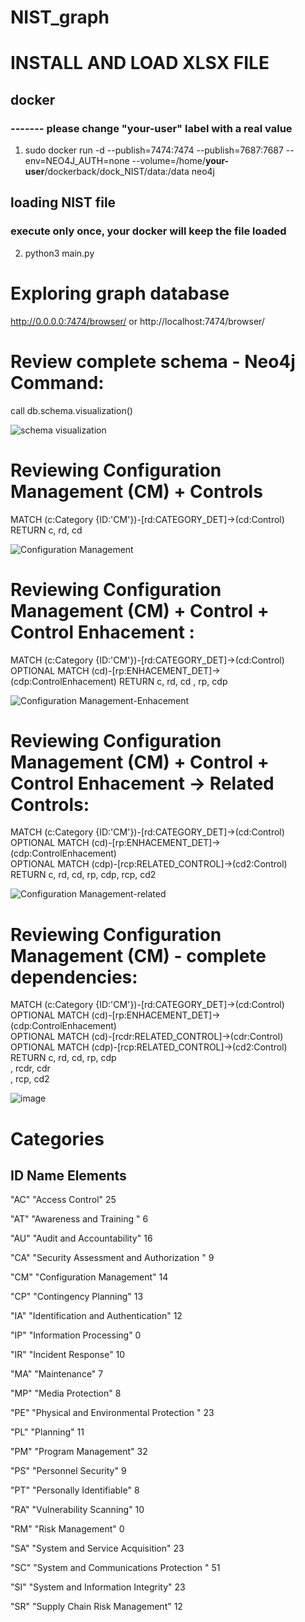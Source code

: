 # NIST_graph

# INSTALL AND LOAD XLSX FILE

## docker
### ------- please change "__your-user__" label with a real value
1. sudo docker run -d --publish=7474:7474 --publish=7687:7687 --env=NEO4J_AUTH=none --volume=/home/__your-user__/dockerback/dock_NIST/data:/data neo4j

## loading NIST file
### execute only once, your docker will keep the file loaded 
2. python3 main.py


# Exploring graph database
http://0.0.0.0:7474/browser/   or http://localhost:7474/browser/


# Review complete schema - Neo4j Command: 
call db.schema.visualization()

![schema visualization](image.png)


# Reviewing Configuration Management (CM) + Controls 
MATCH (c:Category {ID:'CM'})-[rd:CATEGORY_DET]->(cd:Control)  
RETURN c, rd, cd  

![Configuration Management](CM-control.png)  

# Reviewing Configuration Management (CM) + Control + Control Enhacement : 
MATCH (c:Category {ID:'CM'})-[rd:CATEGORY_DET]->(cd:Control)
OPTIONAL MATCH (cd)-[rp:ENHACEMENT_DET]->(cdp:ControlEnhacement)
RETURN c, rd, cd
        , rp, cdp  

![Configuration Management-Enhacement](CM-control-enhacement.png)  


# Reviewing Configuration Management (CM) + Control + Control Enhacement -> Related Controls: 
MATCH (c:Category {ID:'CM'})-[rd:CATEGORY_DET]->(cd:Control)  
OPTIONAL MATCH (cd)-[rp:ENHACEMENT_DET]->(cdp:ControlEnhacement)  
OPTIONAL MATCH (cdp)-[rcp:RELATED_CONTROL]->(cd2:Control)  
RETURN c, rd, cd, rp, cdp, rcp, cd2  

![Configuration Management-related](CM-control-related.png)  


# Reviewing Configuration Management (CM) - complete dependencies: 
MATCH (c:Category {ID:'CM'})-[rd:CATEGORY_DET]->(cd:Control)  
OPTIONAL MATCH (cd)-[rp:ENHACEMENT_DET]->(cdp:ControlEnhacement)  
OPTIONAL MATCH (cd)-[rcdr:RELATED_CONTROL]->(cdr:Control)  
OPTIONAL MATCH (cdp)-[rcp:RELATED_CONTROL]->(cd2:Control)  
RETURN c, rd, cd, rp, cdp  
        , rcdr, cdr  
        , rcp, cd2  

![image](CM-complete.png)



# Categories
## ID	    Name 	                                    Elements

"AC"	"Access Control"	                            25

"AT"	"Awareness and Training "	                     6

"AU"	"Audit and Accountability"	                    16

"CA"	"Security Assessment and Authorization "	    9

"CM"	"Configuration Management"	                    14

"CP"	"Contingency Planning"	                            13

"IA"	"Identification and Authentication"	            12

"IP"	"Information Processing"	                    0

"IR"	"Incident Response"	                            10

"MA"	"Maintenance"	                                    7

"MP"	"Media Protection"	                            8

"PE"	"Physical and Environmental Protection "	    23

"PL"	"Planning"	                                    11

"PM"	"Program Management"	                            32

"PS"	"Personnel Security"	                            9

"PT"	"Personally Identifiable"	                    8

"RA"	"Vulnerability Scanning"	                    10

"RM"	"Risk Management"	                            0

"SA"	"System and Service Acquisition"	            23

"SC"	"System and Communications Protection "	            51

"SI"	"System and Information Integrity"	            23

"SR"	"Supply Chain Risk Management"	                    12
